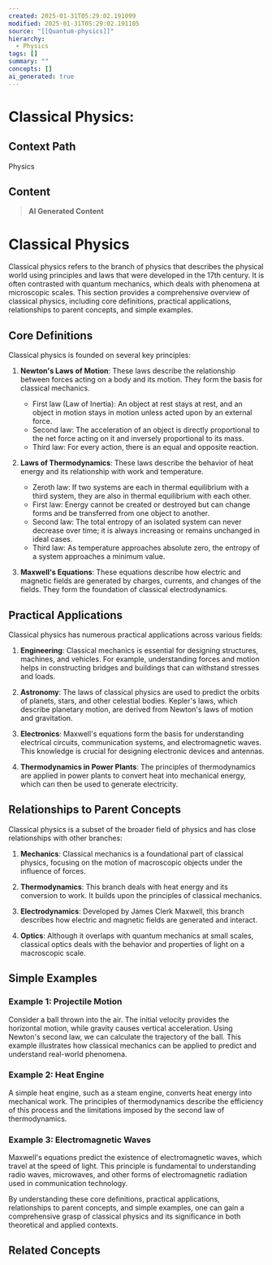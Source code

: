 ```yaml
---
created: 2025-01-31T05:29:02.191099
modified: 2025-01-31T05:29:02.191105
source: "[[Quantum-physics]]"
hierarchy:
  - Physics
tags: []
summary: ""
concepts: []
ai_generated: true
---
```


# Classical Physics:

## Context Path
Physics

## Content
> **AI Generated Content**
 # Classical Physics

Classical physics refers to the branch of physics that describes the physical world using principles and laws that were developed in the 17th century. It is often contrasted with quantum mechanics, which deals with phenomena at microscopic scales. This section provides a comprehensive overview of classical physics, including core definitions, practical applications, relationships to parent concepts, and simple examples.

## Core Definitions

Classical physics is founded on several key principles:

1. **Newton's Laws of Motion**: These laws describe the relationship between forces acting on a body and its motion. They form the basis for classical mechanics.
   - First law (Law of Inertia): An object at rest stays at rest, and an object in motion stays in motion unless acted upon by an external force.
   - Second law: The acceleration of an object is directly proportional to the net force acting on it and inversely proportional to its mass.
   - Third law: For every action, there is an equal and opposite reaction.

2. **Laws of Thermodynamics**: These laws describe the behavior of heat energy and its relationship with work and temperature.
   - Zeroth law: If two systems are each in thermal equilibrium with a third system, they are also in thermal equilibrium with each other.
   - First law: Energy cannot be created or destroyed but can change forms and be transferred from one object to another.
   - Second law: The total entropy of an isolated system can never decrease over time; it is always increasing or remains unchanged in ideal cases.
   - Third law: As temperature approaches absolute zero, the entropy of a system approaches a minimum value.

3. **Maxwell's Equations**: These equations describe how electric and magnetic fields are generated by charges, currents, and changes of the fields. They form the foundation of classical electrodynamics.

## Practical Applications

Classical physics has numerous practical applications across various fields:

1. **Engineering**: Classical mechanics is essential for designing structures, machines, and vehicles. For example, understanding forces and motion helps in constructing bridges and buildings that can withstand stresses and loads.

2. **Astronomy**: The laws of classical physics are used to predict the orbits of planets, stars, and other celestial bodies. Kepler's laws, which describe planetary motion, are derived from Newton's laws of motion and gravitation.

3. **Electronics**: Maxwell's equations form the basis for understanding electrical circuits, communication systems, and electromagnetic waves. This knowledge is crucial for designing electronic devices and antennas.

4. **Thermodynamics in Power Plants**: The principles of thermodynamics are applied in power plants to convert heat into mechanical energy, which can then be used to generate electricity.

## Relationships to Parent Concepts

Classical physics is a subset of the broader field of physics and has close relationships with other branches:

1. **Mechanics**: Classical mechanics is a foundational part of classical physics, focusing on the motion of macroscopic objects under the influence of forces.

2. **Thermodynamics**: This branch deals with heat energy and its conversion to work. It builds upon the principles of classical mechanics.

3. **Electrodynamics**: Developed by James Clerk Maxwell, this branch describes how electric and magnetic fields are generated and interact.

4. **Optics**: Although it overlaps with quantum mechanics at small scales, classical optics deals with the behavior and properties of light on a macroscopic scale.

## Simple Examples

### Example 1: Projectile Motion

Consider a ball thrown into the air. The initial velocity provides the horizontal motion, while gravity causes vertical acceleration. Using Newton's second law, we can calculate the trajectory of the ball. This example illustrates how classical mechanics can be applied to predict and understand real-world phenomena.

### Example 2: Heat Engine

A simple heat engine, such as a steam engine, converts heat energy into mechanical work. The principles of thermodynamics describe the efficiency of this process and the limitations imposed by the second law of thermodynamics.

### Example 3: Electromagnetic Waves

Maxwell's equations predict the existence of electromagnetic waves, which travel at the speed of light. This principle is fundamental to understanding radio waves, microwaves, and other forms of electromagnetic radiation used in communication technology.

By understanding these core definitions, practical applications, relationships to parent concepts, and simple examples, one can gain a comprehensive grasp of classical physics and its significance in both theoretical and applied contexts.

## Related Concepts

